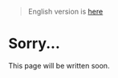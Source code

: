 > English version is [here](https://doc.poac.pm/en/commands/manifest-commands/update.html)

# Sorry...
This page will be written soon.

<!-- ## poac update
updateするには、updateコマンドを使用します。
./depsの内容を大幅に書き換えられていたら？？？ -> cuurent_nameから、for_loopできる。その際、srcがgithubでなければ良い
依存関係から後に外れたもの。
A -> B -> C だった時に、installを行なっていて、
Bが、Cに依存しなくなり、Aの依存範囲内に入っていたら、更新される。
この際、Cは完全に無視されてしまう。
そのため、定期的に./depsをcleanした方がよい。
そうした、依存関係から外れたパッケージを削除してくれるコマンドを考え中のため、今後実装される。
もちろん、B:1.0がB:2.0になった場合には、B:1.0が削除されてからB:2.0がインストールされるため、上記のようなコマンドはこのケースには不要である。

poac.ymlから、poac.lockが再現できたとしても、そこで終了とはならない。
何故なら、lockファイルは、./depsの状態を表現している訳ではないからである。
ユーザーによってファイルが削除されたり追加されたりしている可能性を考慮する必要があるからだ。
そのため、如何なる場合においても、lockファイルは無視し、poac.ymlによって生成された依存木と、./depsを比較する。
lockは古い可能性もあるからだ。
その際、違いがあれば、replaceされ、lockファイルが更新される。

各バージョンの状態に関しては、npm outdatedに則って、
Current, Wanted, Latest
の３つの状態で表される。
Currentが、現在インストールされているバージョン
Wantedが、semverで指定した範囲の条件を満たす中での最新のバージョン
Latestが、そのパッケージでの最新のバージョン

A -> Current: 1.0.0, Wanted: 0.5.0, Latest: 1.0.0
という状態で、poac update Aを実行した時、Aは、0.5.0にdowngradeされる。
つまり、updateは、更新であり、upgradeとdowngradeの両方を行うことができる。

また、A, B, Cに依存していたとき、
./depsに、AとBしか入っておらず、poac updateを実行したなら、Cがインストールされます。
これは、Cがdepsに存在しないことと、Cが存在していて新しいバージョンが存在することが同じ解釈になるためです。

### 個別のupdate (現在未実装)

### 依存の依存 (現在未実装)
依存の依存に対して、update指定は可能か？？？
可能です。
その場合は、依存の依存とそれ以降の依存のみが変更の対象になり、それ以外は評価されません。
例えば、
poac.ymlに
A: 1.0.0
として、
A -> B -> C
となっており、
`poac update B`とすると、BとCが評価されます。

### --outside option (現在未実装)
--outsideを指定すると、poac.ymlに指定した範囲外に検証範囲を広げてくれます。
つまり、Wantedではなく、Latestのバージョンにupdateされるということです。
実行時に変更があれば、poac.lockだけでなく、poac.ymlも書き換えられます。
(--outsideが付いてない場合で更新が存在する場合は、poac.lockが書き換えられます)
一つのバージョンではなく、マイナーの範囲を許す範囲に設定されます。(npmでいう^(caret)に近い動作)
poac.ymlに、
A: ">1.0.0 and <=2.0.0"
A -> Current: 2.0.0, Wanted: 2.0.0, Latest: 3.0.0
だとすると、
`poac update A --outside`
で、poac.ymlは、
A: ">=3.0.0 and <4.0.0"
に書き換えられます。
先ほど、npmでいう^(caret)に **近い** 動作と表現したのは、
`>=0.0.1 and <0.0.2` とnpmだとなるのに対し、
--outside optionだと、
`>=0.0.1 and <1.0.0` となるからです。
(poacは、一番左のmajorバージョンしか見ない。つまり、majorバージョンのみの固定化を行う)

### 指定のバージョンにupdateしたい
poac.ymlの範囲を調節してください。 -->
